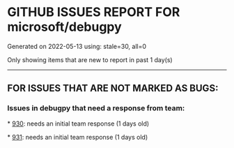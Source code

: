 
# GITHUB ISSUES REPORT FOR microsoft/debugpy


Generated on 2022-05-13 using: stale=30, all=0


Only showing items that are new to report in past 1 day(s)


---

## FOR ISSUES THAT ARE NOT MARKED AS BUGS:


### Issues in debugpy that need a response from team:


\* [930](https://github.com/microsoft/debugpy/issues/930 "VSCode remote ssh + debugging not working anymore"): needs an initial team response (1 days old)

\* [931](https://github.com/microsoft/debugpy/issues/931 "Displaying the type (class) of variables in the &quot;Variables&quot; panel during debugging, as implemented in PyCharm"): needs an initial team response (1 days old)

